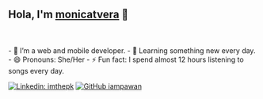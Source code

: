 ## Hola, I'm [monicatvera](https://github.com/monicatvera) 👋
<br/>
<br/>
- 🔭 I’m a web and mobile developer.
- 🌱 Learning something new every day.
- 😄 Pronouns: She/Her
- ⚡ Fun fact: I spend almost 12 hours listening to songs every day.

[![Linkedin: imthepk](https://img.shields.io/badge/-M%C3%B3nica%20Tard%C3%B3n%20Vera-blue?style=flat-square&logo=Linkedin&logoColor=white&link=https://www.linkedin.com/in/M%C3%B3nica%20Tard%C3%B3n%20Vera/)](https://www.linkedin.com/in/mónica-ilenia-tardón-vera)
[![GitHub iampawan](https://img.shields.io/github/followers/monicatvera?label=follow&style=social)](https://github.com/monicatvera)


